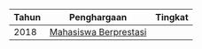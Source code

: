 | Tahun | Penghargaan | Tingkat |
|-|-|-|
| 2018  | [Mahasiswa Berprestasi](https://s25.postimg.org/shsyq8a6n/Scan352.jpg) | 